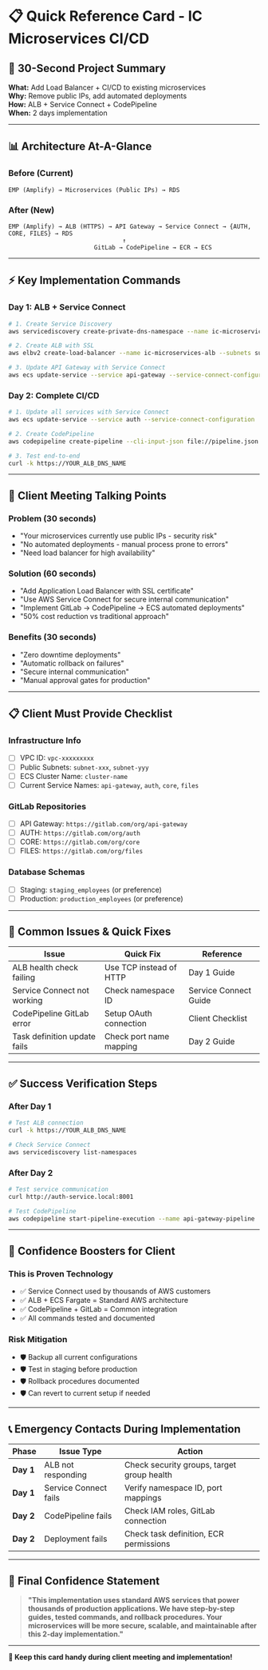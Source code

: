 # 📋 Quick Reference Card - IC Microservices CI/CD

## 🎯 **30-Second Project Summary**
**What:** Add Load Balancer + CI/CD to existing microservices  
**Why:** Remove public IPs, add automated deployments  
**How:** ALB + Service Connect + CodePipeline  
**When:** 2 days implementation  

---

## 📊 **Architecture At-A-Glance**

### **Before (Current)**
```
EMP (Amplify) → Microservices (Public IPs) → RDS
```

### **After (New)**
```
EMP (Amplify) → ALB (HTTPS) → API Gateway → Service Connect → {AUTH, CORE, FILES} → RDS
                                ↑
                        GitLab → CodePipeline → ECR → ECS
```

---

## ⚡ **Key Implementation Commands**

### **Day 1: ALB + Service Connect**
```bash
# 1. Create Service Discovery
aws servicediscovery create-private-dns-namespace --name ic-microservices --vpc vpc-xxx

# 2. Create ALB with SSL
aws elbv2 create-load-balancer --name ic-microservices-alb --subnets subnet-xxx subnet-yyy

# 3. Update API Gateway with Service Connect
aws ecs update-service --service api-gateway --service-connect-configuration '{...}'
```

### **Day 2: Complete CI/CD**
```bash
# 1. Update all services with Service Connect
aws ecs update-service --service auth --service-connect-configuration '{...}'

# 2. Create CodePipeline
aws codepipeline create-pipeline --cli-input-json file://pipeline.json

# 3. Test end-to-end
curl -k https://YOUR_ALB_DNS_NAME
```

---

## 🎯 **Client Meeting Talking Points**

### **Problem (30 seconds)**
- "Your microservices currently use public IPs - security risk"
- "No automated deployments - manual process prone to errors"
- "Need load balancer for high availability"

### **Solution (60 seconds)**
- "Add Application Load Balancer with SSL certificate"
- "Use AWS Service Connect for secure internal communication"
- "Implement GitLab → CodePipeline → ECS automated deployments"
- "50% cost reduction vs traditional approach"

### **Benefits (30 seconds)**
- "Zero downtime deployments"
- "Automatic rollback on failures"
- "Secure internal communication"
- "Manual approval gates for production"

---

## 📋 **Client Must Provide Checklist**

### **Infrastructure Info**
- [ ] VPC ID: `vpc-xxxxxxxxx`
- [ ] Public Subnets: `subnet-xxx`, `subnet-yyy`
- [ ] ECS Cluster Name: `cluster-name`
- [ ] Current Service Names: `api-gateway`, `auth`, `core`, `files`

### **GitLab Repositories**
- [ ] API Gateway: `https://gitlab.com/org/api-gateway`
- [ ] AUTH: `https://gitlab.com/org/auth`
- [ ] CORE: `https://gitlab.com/org/core`
- [ ] FILES: `https://gitlab.com/org/files`

### **Database Schemas**
- [ ] Staging: `staging_employees` (or preference)
- [ ] Production: `production_employees` (or preference)

---

## 🚨 **Common Issues & Quick Fixes**

| Issue | Quick Fix | Reference |
|-------|-----------|-----------|
| ALB health check failing | Use TCP instead of HTTP | Day 1 Guide |
| Service Connect not working | Check namespace ID | Service Connect Guide |
| CodePipeline GitLab error | Setup OAuth connection | Client Checklist |
| Task definition update fails | Check port name mapping | Day 2 Guide |

---

## ✅ **Success Verification Steps**

### **After Day 1**
```bash
# Test ALB connection
curl -k https://YOUR_ALB_DNS_NAME

# Check Service Connect
aws servicediscovery list-namespaces
```

### **After Day 2**
```bash
# Test service communication
curl http://auth-service.local:8001

# Test CodePipeline
aws codepipeline start-pipeline-execution --name api-gateway-pipeline
```

---

## 🎯 **Confidence Boosters for Client**

### **This is Proven Technology**
- ✅ Service Connect used by thousands of AWS customers
- ✅ ALB + ECS Fargate = Standard AWS architecture
- ✅ CodePipeline + GitLab = Common integration
- ✅ All commands tested and documented

### **Risk Mitigation**
- 🛡️ Backup all current configurations
- 🛡️ Test in staging before production
- 🛡️ Rollback procedures documented
- 🛡️ Can revert to current setup if needed

---

## 📞 **Emergency Contacts During Implementation**

| Phase | Issue Type | Action |
|-------|------------|--------|
| **Day 1** | ALB not responding | Check security groups, target group health |
| **Day 1** | Service Connect fails | Verify namespace ID, port mappings |
| **Day 2** | CodePipeline fails | Check IAM roles, GitLab connection |
| **Day 2** | Deployment fails | Check task definition, ECR permissions |

---

## 🚀 **Final Confidence Statement**

> **"This implementation uses standard AWS services that power thousands of production applications. We have step-by-step guides, tested commands, and rollback procedures. Your microservices will be more secure, scalable, and maintainable after this 2-day implementation."**

---

**📱 Keep this card handy during client meeting and implementation!**
